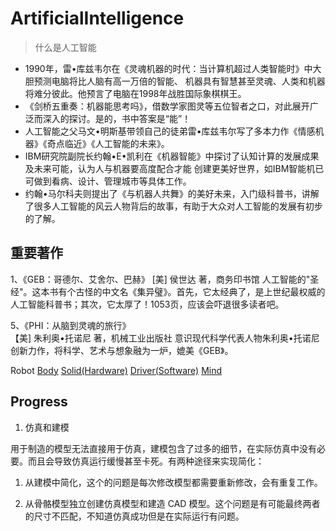 # ArtificialIntelligence

> 什么是人工智能

- 1990年，雷•库兹韦尔在《灵魂机器的时代：当计算机超过人类智能时》中大胆预测电脑将比人脑有高一万倍的智能、
机器具有智慧甚至灵魂、人类和机器将难分彼此。他预言了电脑在1998年战胜国际象棋棋王。
- 《剑桥五重奏：机器能思考吗》，借数学家图灵等五位智者之口，对此展开广泛而深入的探讨。是的，书中答案是“能”！
- 人工智能之父马文•明斯基带领自己的徒弟雷•库兹韦尔写了多本力作《情感机器》《奇点临近》《人工智能的未来》。
- IBM研究院副院长约翰•E•凯利在《机器智能》中探讨了认知计算的发展成果及未来可能，认为人与机器要高度配合才能
创建更美好世界，如IBM智能机已可做到看病、设计、管理城市等具体工作。
- 约翰•马尔科夫则提出了《与机器人共舞》的美好未来，入门级科普书，讲解了很多人工智能的风云人物背后的故事，有助于大众对人工智能的发展有初步的了解。

## 重要著作

1、《GEB：哥德尔、艾舍尔、巴赫》
[美] 侯世达 著，商务印书馆
人工智能的"圣经"。这本书有个古怪的中文名《集异璧》。首先，它太经典了，是上世纪最权威的人工智能科普书；其次，它太厚了！1053页，应该会吓退很多读者吧。

5、《PHI：从脑到灵魂的旅行》  
【美] 朱利奥•托诺尼 著，机械工业出版社
意识现代科学代表人物朱利奥•托诺尼创新力作，将科学、艺术与想象融为一炉，媲美《GEB》。



Robot
[Body](body/README.md)
    [Solid(Hardware)](body/hardware/)
    [Driver(Software)](body/dirver)
[Mind](mind/README.md)


## Progress

1. 仿真和建模

用于制造的模型无法直接用于仿真，建模包含了过多的细节，在实际仿真中没有必要。而且会导致仿真运行缓慢甚至卡死。有两种途径来实现简化：

1. 从建模中简化，这个的问题是每次修改模型都需要重新修改，会有重复工作。

2. 从骨骼模型独立创建仿真模型和建造 CAD 模型。这个问题是有可能最终两者的尺寸不匹配，不知道仿真成功但是在实际运行有问题。